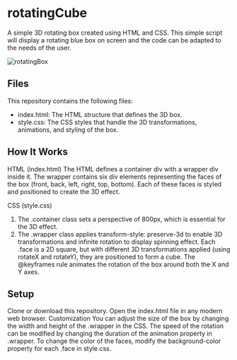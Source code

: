 # rotatingCube

A simple 3D rotating box created using HTML and CSS. This simple script will display a rotating blue box on screen and the code can be adapted to the needs of the user.

![rotatingBox](https://github.com/user-attachments/assets/20b650a9-6cf5-4006-835f-48445899b751)

## Files
This repository contains the following files:

- index.html: The HTML structure that defines the 3D box.
- style.css: The CSS styles that handle the 3D transformations, animations, and styling of the box.

## How It Works
HTML (index.html)
The HTML defines a container div with a wrapper div inside it. The wrapper contains six div elements representing the faces of the box (front, back, left, right, top, bottom). Each of these faces is styled and positioned to create the 3D effect.

CSS (style.css)
1. The .container class sets a perspective of 800px, which is essential for the 3D effect.
2. The .wrapper class applies transform-style: preserve-3d to enable 3D transformations and infinite rotation to display spinning effect.
Each .face is a 2D square, but with different 3D transformations applied (using rotateX and rotateY), they are positioned to form a cube.
The @keyframes rule animates the rotation of the box around both the X and Y axes.

## Setup

Clone or download this repository.
Open the index.html file in any modern web browser.
Customization
You can adjust the size of the box by changing the width and height of the .wrapper in the CSS.
The speed of the rotation can be modified by changing the duration of the animation property in .wrapper.
To change the color of the faces, modify the background-color property for each .face in style.css.
